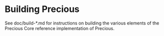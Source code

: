 Building Precious
================

See doc/build-*.md for instructions on building the various
elements of the Precious Core reference implementation of Precious.
